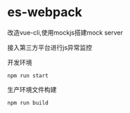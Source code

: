 # es-webpack

改造vue-cli,使用mockjs搭建mock server

接入第三方平台进行js异常监控

开发环境

```
npm run start
```

生产环境文件构建

```
npm run build
```